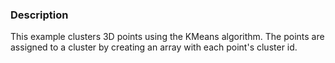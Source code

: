 ### Description
This example clusters 3D points using the KMeans algorithm. The points are assigned to a cluster by creating an array with each point's cluster id.
